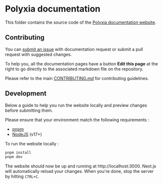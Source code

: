 # Polyxia documentation

This folder contains the source code of the [Polyxia documentation website](#).

## Contributing

You can [submit an issue](https://github.com/orgs/polyxia-org/repositories) with documentation request or submit a pull request with suggested changes.

To help you, all the documentation pages have a button **Edit this page** at the right to go directly to the associated markdown file on the repository.

Please refer to the main [CONTRIBUTING.md](#) for contributing guidelines.

## Development

Below a guide to help you run the website locally and preview changes before submitting them.

Please ensure that your environment match the following requirements :

- [pnpm](https://pnpm.io/installation)
- [NodeJS](https://nodejs.org/en/) (v17+)

To run the website locally :

```bash
pnpm install
pnpm dev
```

The website should now be up and running at http://localhost:3000. Next.js will automatically reload your changes. When you're done, stop the server by hitting `CTRL+C`.
